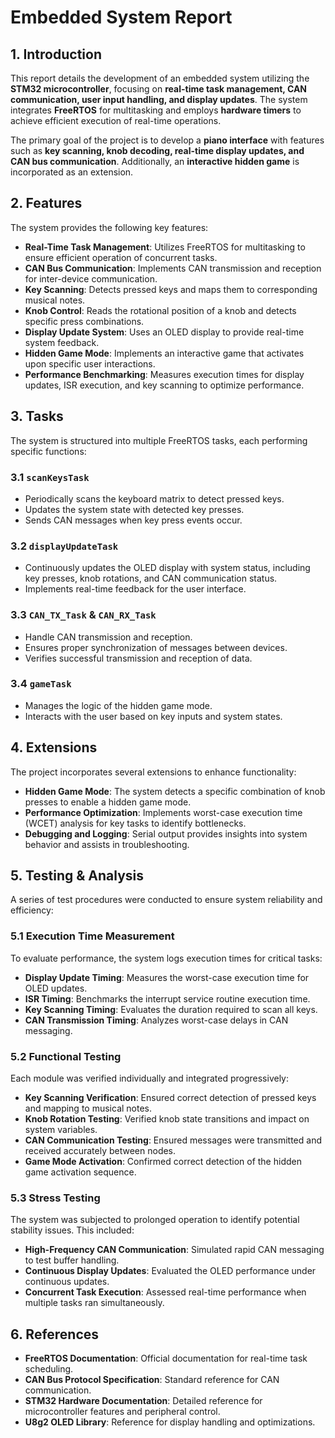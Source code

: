 # Embedded System Report

## 1. Introduction
This report details the development of an embedded system utilizing the **STM32 microcontroller**, focusing on **real-time task management, CAN communication, user input handling, and display updates**. The system integrates **FreeRTOS** for multitasking and employs **hardware timers** to achieve efficient execution of real-time operations.

The primary goal of the project is to develop a **piano interface** with features such as **key scanning, knob decoding, real-time display updates, and CAN bus communication**. Additionally, an **interactive hidden game** is incorporated as an extension.

## 2. Features
The system provides the following key features:

- **Real-Time Task Management**: Utilizes FreeRTOS for multitasking to ensure efficient operation of concurrent tasks.
- **CAN Bus Communication**: Implements CAN transmission and reception for inter-device communication.
- **Key Scanning**: Detects pressed keys and maps them to corresponding musical notes.
- **Knob Control**: Reads the rotational position of a knob and detects specific press combinations.
- **Display Update System**: Uses an OLED display to provide real-time system feedback.
- **Hidden Game Mode**: Implements an interactive game that activates upon specific user interactions.
- **Performance Benchmarking**: Measures execution times for display updates, ISR execution, and key scanning to optimize performance.

## 3. Tasks
The system is structured into multiple FreeRTOS tasks, each performing specific functions:

### 3.1 `scanKeysTask`
- Periodically scans the keyboard matrix to detect pressed keys.
- Updates the system state with detected key presses.
- Sends CAN messages when key press events occur.

### 3.2 `displayUpdateTask`
- Continuously updates the OLED display with system status, including key presses, knob rotations, and CAN communication status.
- Implements real-time feedback for the user interface.

### 3.3 `CAN_TX_Task` & `CAN_RX_Task`
- Handle CAN transmission and reception.
- Ensures proper synchronization of messages between devices.
- Verifies successful transmission and reception of data.

### 3.4 `gameTask`
- Manages the logic of the hidden game mode.
- Interacts with the user based on key inputs and system states.

## 4. Extensions
The project incorporates several extensions to enhance functionality:

- **Hidden Game Mode**: The system detects a specific combination of knob presses to enable a hidden game mode.
- **Performance Optimization**: Implements worst-case execution time (WCET) analysis for key tasks to identify bottlenecks.
- **Debugging and Logging**: Serial output provides insights into system behavior and assists in troubleshooting.

## 5. Testing & Analysis
A series of test procedures were conducted to ensure system reliability and efficiency:

### 5.1 Execution Time Measurement
To evaluate performance, the system logs execution times for critical tasks:

- **Display Update Timing**: Measures the worst-case execution time for OLED updates.
- **ISR Timing**: Benchmarks the interrupt service routine execution time.
- **Key Scanning Timing**: Evaluates the duration required to scan all keys.
- **CAN Transmission Timing**: Analyzes worst-case delays in CAN messaging.

### 5.2 Functional Testing
Each module was verified individually and integrated progressively:

- **Key Scanning Verification**: Ensured correct detection of pressed keys and mapping to musical notes.
- **Knob Rotation Testing**: Verified knob state transitions and impact on system variables.
- **CAN Communication Testing**: Ensured messages were transmitted and received accurately between nodes.
- **Game Mode Activation**: Confirmed correct detection of the hidden game activation sequence.

### 5.3 Stress Testing
The system was subjected to prolonged operation to identify potential stability issues. This included:

- **High-Frequency CAN Communication**: Simulated rapid CAN messaging to test buffer handling.
- **Continuous Display Updates**: Evaluated the OLED performance under continuous updates.
- **Concurrent Task Execution**: Assessed real-time performance when multiple tasks ran simultaneously.

## 6. References
- **FreeRTOS Documentation**: Official documentation for real-time task scheduling.
- **CAN Bus Protocol Specification**: Standard reference for CAN communication.
- **STM32 Hardware Documentation**: Detailed reference for microcontroller features and peripheral control.
- **U8g2 OLED Library**: Reference for display handling and optimizations.

